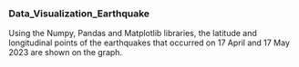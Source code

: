 ### Data_Visualization_Earthquake
Using the Numpy, Pandas and Matplotlib libraries, the latitude and longitudinal points of the earthquakes that occurred on 17 April and 17 May 2023 are shown on the graph.

